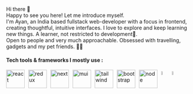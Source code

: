 <!-- <img src="https://github.com/ayan-IN/ImageAssets/blob/main/apple_wwdc.png" />
 -->
Hi there 👋<br/>
Happy to see you here! Let me introduce myself.<br/>
I'm Ayan, an India based fullstack web-developer with a focus in frontend, creating thoughtful, intuitive interfaces. I love to explore and keep learning new things. A learner, not restricted to development🤞.<br/>
Open to people and very much approachable. Obsessed with travelling, gadgets and my pet friends. 🐶🐾


#### Tech tools & frameworks I mostly use :

<img align="left" alt="react" width="50px" height="50px" style="margin-right: 10px" src="https://user-images.githubusercontent.com/114340956/235248931-60c9294a-dc6d-4b08-a84b-46390915c4d6.png" />
<img align="left" alt="redux" width="50px" height="50px" style="margin-right: 10px" src="https://user-images.githubusercontent.com/114340956/235249097-4f007b1f-e2f3-4f35-8b5e-2baeabc842f7.png" />
<img align="left" alt="next" width="50px" height="50px" style="margin-right: 10px" src="https://user-images.githubusercontent.com/114340956/235250092-fdef6a70-f093-4053-855f-7b81e4887913.png" />
<img align="left" alt="mui" width="50px" height="50px" style="margin-right: 10px" src="https://user-images.githubusercontent.com/114340956/235250436-a79d0c56-29b6-4f9d-8934-1db26ee1989c.png" />
<img align="left" alt="tailwind" width="50px" height="50px" style="margin-right: 10px" src="https://user-images.githubusercontent.com/114340956/235250948-d42861e1-a7ae-4645-82e5-31da34a54bcb.png" />
<img align="left" alt="bootstrap" width="50px" height="50px" style="margin-right: 10px" src="https://user-images.githubusercontent.com/114340956/235251179-4dba3002-9993-4c67-ae28-95113e4665bd.png" />
<img align="left" alt="node" width="50px" height="50px" style="margin-right: 10px" src="https://user-images.githubusercontent.com/114340956/235251503-0dd186d2-d070-4019-8d95-5f0273e5a583.png" />
<!-- <img align="left" alt="npm" width="30px" style="padding-right: 10px" src="https://cdn.jsdelivr.net/gh/devicons/devicon/icons/npm/npm-original-wordmark.svg" /> -->
<!-- <img align="left" alt="express" width="50px" height="50px" style="margin-right: 10px" src="https://user-images.githubusercontent.com/114340956/235252103-c2ba5201-628d-425f-9edb-51dd74980b4b.png" />
<img align="left" alt="mongodb" width="30px" style="margin-right: 10px" src="https://cdn.jsdelivr.net/gh/devicons/devicon/icons/mongodb/mongodb-original.svg" />
<img align="left" alt="firebase" width="30px" style="margin-right: 10px" src="https://cdn.jsdelivr.net/gh/devicons/devicon/icons/firebase/firebase-plain.svg" />
<img align="left" alt="c" width="30px" style="margin-right: 10px" src="https://cdn.jsdelivr.net/gh/devicons/devicon/icons/c/c-original.svg" />
<img align="left" alt="cpp" width="30px" style="margin-right: 10px" src="https://cdn.jsdelivr.net/gh/devicons/devicon/icons/cplusplus/cplusplus-original.svg" />
<img align="left" alt="git" width="30px" style="margin-right: 10px" src="https://cdn.jsdelivr.net/gh/devicons/devicon/icons/git/git-original.svg" /> -->
<!-- <img align="left" alt="vscode" width="30px" style="padding-right: 10px" src="https://cdn.jsdelivr.net/gh/devicons/devicon/icons/vscode/vscode-original.svg" /> -->
<!-- <img align="left" alt="xcode" width="30px" style="padding-right: 10px" src="https://cdn.jsdelivr.net/gh/devicons/devicon/icons/xcode/xcode-original.svg" />
<img align="left" alt="swift" width="30px" style="padding-right: 10px" src="https://cdn.jsdelivr.net/gh/devicons/devicon/icons/swift/swift-original.svg" /> -->

<img src="https://user-images.githubusercontent.com/114340956/235248558-7d51feac-471b-4784-a4e6-77285ffe539e.png" width="5%" />
<img src="https://user-images.githubusercontent.com/114340956/235247325-8e73fa14-3b14-4c82-95da-ad498a2e3a6e.png" width="5%" />
